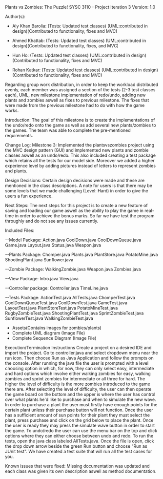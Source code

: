 Plants vs Zombies: The Puzzle!
SYSC 3110 - Project Iteration 3
Version: 1.0

Author(s): 
- Aly Khan Barolia: (Tests: Updated test classes) (UML:contributed in design)(Contributed to functionality, fixes and MVC)

- Ahmed Khattab: (Tests: Updated test classes) (UML:contributed in design)(Contributed to functionality, fixes, and MVC)

- Hun Ho: (Tests: Updated test classes) (UML:contributed in design)(Contributed to functionality, fixes and MVC)

- Rohan Katkar: (Tests: Updated test classes) (UML:contributed in design)(Contributed to functionality, fixes and MVC)

Regarding group work distribution, in order to keep the workload distributed evenly, each member was assigned a section of the tests (2-3 test classes each), UML, new milestone implementation of redo/undo, adding new plants and zombies aswell as fixes to previous milestone. The fixes that were made from the previous milestone had to do with how the game works.

Introduction:
The goal of this milestone is to create the implementations of the undo/redo onto the game as well as add several new plants/zombies to the games. The team was able to complete the pre-mentioned requirements.

Change Log: 
Milestone 3: Implemented the plantsvszombies project using the MVC design pattern (GUI) and implemented new plants and zombie classes aswell as an undo/redo. This also included creating a test package which retains all the tests for our model side. Moreover we added a higher experience level by adding pictures instead of letters to represent zombies and plants.

Design Decisions: Certain design decisions were made and these are mentioned in the class descriptions. A note for users is that there may be some levels that we made challenging (Level: Hard) in order to give the users a fun experience.

Next Steps:
The next steps for this project is to create a new feature of saving and loading our game aswell as the ability to play the game in real-time in order to achieve the bonus marks. So far we have test the program throughly and do not see any issues currently.

Included Files:

--Model Package:
Action.java
CoolDown.java
CoolDownQueue.java
Game.java
Layout.java
Status.java
Weapon.java

--Plants Package:
Chomper.java
Plants.java
PlantStore.java
PotatoMine.java
ShootingPlant.java
Sunflower.java

--Zombie Package:
WalkingZombie.java
Weapon.java
Zombies.java

--View Package:
Intro.java
View.java

--Controller package:
Controller.java
TimeLine.java

--Tests Package:
ActionTest.java
AllTests.java
ChomperTest.java
CoolDownQueueTest.java
CoolDownTest.java
GameTest.java
LayoutTest.java
PlantStoreTest.java
PotatoMineTest.java
RugbyZombieTest.java
ShootingPlantTest.java
SprintZombieTest.java
SunflowerTest.java
WalkingZombieTest.java
- Assets(Contains images for zombies/plants)
- Complete UML diagram (Image File)
- Complete Sequence Diagram (Image File)

Execution/Termination Instructions
Create a project on a desired IDE and import the project. Go to controller.java and select dropdown menu near the run icon. Then choose Run as Java Application and follow the prompts on the console.
After running the java file the user is prompted with a level choosing option in which, for now, they can only select easy, intermediate and hard options which involve either walking zombies for easy, walking zombies and sprint zombies for intermediate or all three for hard. The higher the level of difficulty is the more zombies introduced to the game there are.
After selecting the level of difficulty, the user can then operate the game board on the bottom and the upper is where the user has control over what plants he'd like to purchase and when to simulate the new wave. In order to purchase a plant the user must firstly have enough points for the certain plant unless their purchase button will not function. Once the user has a sufficient amount of sun points for their plant they must select the plant, press purchase and click on the grid below to place the plant. Once the user is ready they may press the simulate wave button in order to start the game.
To undo/redo the user can use the menu bar on the top and click options where they can either choose between undo and redo.
To run the tests, open the java class labeled AllTests.java. Once the file is open, click the drop down arrow beside the green Run button and choose "Run as JUnit test". We have created a test suite that will run all the test cases for you.
 
Known issues that were fixed: Missing documentation was updated and each class was given its own description aswell as method documentation.
